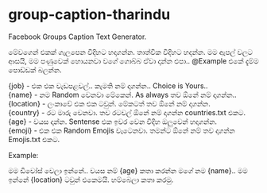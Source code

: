 # group-caption-tharindu
Facebook Groups Caption Text Generator.

මේවගෙන් එකක් ගැලපෙන විදිහට හදාගන්න. තාත්වික විදිහට හදන්න. මම ඇපල් වලට ආසයි, මම පණුවෙක් හොයනවා වගේ ගොබ්බ ඒවා දාන්න එපා.. @Example එකේ දැම්ම පොඩ්ඩක් බලන්න.

{job} - එක එක වැඩපළවල්.. කැමති නම් දාගන්න.. Choice is Yours..
<br>
{name} - නම Random වෙනවා මේකෙන්. As always තව ඕනේ නම් දාගන්න..
<br>
{location} - ලංකාවේ එක එක ටවුන්. මේකටත් තව ඕනේ නම් දාගන්න.
<br>
{country} - රට මාරු වෙනවා. තව රටවල් ඕනේ නම් දාගන්න countries.txt එකට.
<br>
{age} - වයස දාන්න. Sentense එක ඉවර වෙන විදිහ ඔලුවෙන් හදාගන්න. 
<br>
{emoji} - එක එක Random Emojis වැටෙනවා. තමන්ට ඕනේ නම් තව දාගන්න Emojis.txt එකට.

Example: 

මම ඩිවෝස් වෙලා ඉන්නේ.. වයස නම් {age} කතා කරන්න මගේ නම {name}.. මම ඉන්නේ {location} ටවුන් එකෙමයි. හම්බෙලා කතා කරමු.


